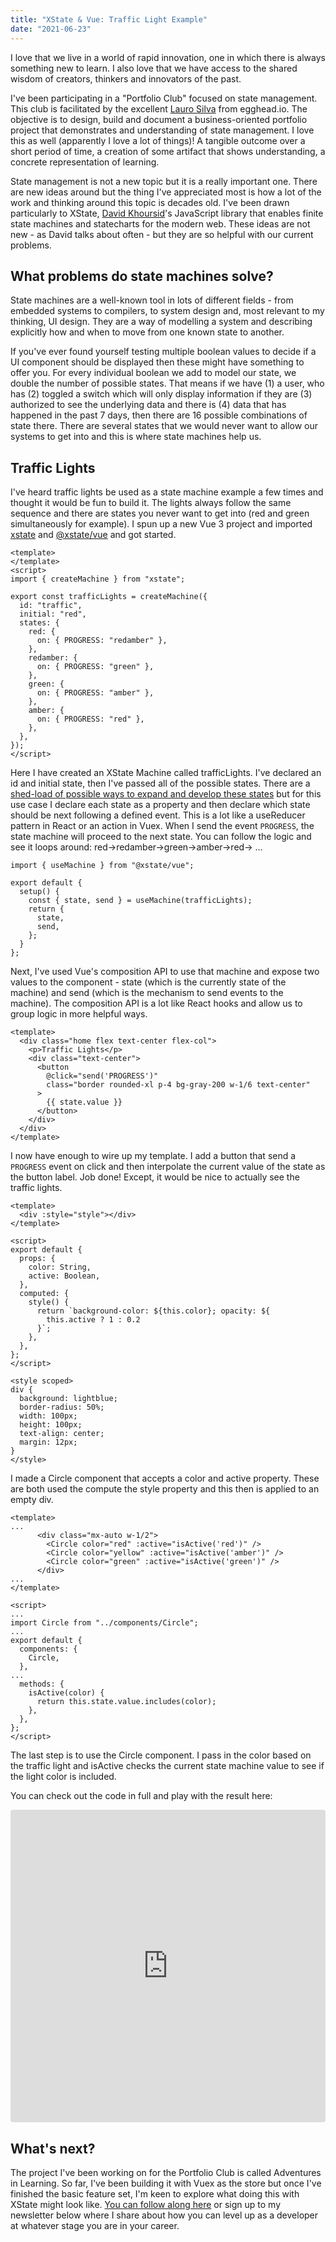 ```yaml
---
title: "XState & Vue: Traffic Light Example"
date: "2021-06-23"
---
```


I love that we live in a world of rapid innovation, one in which there is always something new to learn. I also love that we have access to the shared wisdom of creators, thinkers and innovators of the past.

I've been participating in a "Portfolio Club" focused on state management. This club is facilitated by the excellent [Lauro Silva](https://twitter.com/laurosilvacom) from egghead.io. The objective is to design, build and document a business-oriented portfolio project that demonstrates and understanding of state management. I love this as well (apparently I love a lot of things)! A tangible outcome over a short period of time, a creation of some artifact that shows understanding, a concrete representation of learning.

State management is not a new topic but it is a really important one. There are new ideas around but the thing I've appreciated most is how a lot of the work and thinking around this topic is decades old. I've been drawn particularly to XState, [David Khoursid](https://twitter.com/DavidKPiano)'s JavaScript library that enables finite state machines and statecharts for the modern web. These ideas are not new - as David talks about often - but they are so helpful with our current problems.

## What problems do state machines solve?

State machines are a well-known tool in lots of different fields - from embedded systems to compilers, to system design and, most relevant to my thinking, UI design. They are a way of modelling a system and describing explicitly how and when to move from one known state to another.

If you've ever found yourself testing multiple boolean values to decide if a UI component should be displayed then these might have something to offer you. For every individual boolean we add to model our state, we double the number of possible states. That means if we have (1) a user, who has (2) toggled a switch which will only display information if they are (3) authorized to see the underlying data and there is (4) data that has happened in the past 7 days, then there are 16 possible combinations of state there. There are several states that we would never want to allow our systems to get into and this is where state machines help us.

## Traffic Lights

I've heard traffic lights be used as a state machine example a few times and thought it would be fun to build it. The lights always follow the same sequence and there are states you never want to get into (red and green simultaneously for example). I spun up a new Vue 3 project and imported [xstate](https://www.npmjs.com/package/xstate) and [@xstate/vue](https://www.npmjs.com/package/@xstate/vue) and got started.

```
<template>
</template>
<script>
import { createMachine } from "xstate";

export const trafficLights = createMachine({
  id: "traffic",
  initial: "red",
  states: {
    red: {
      on: { PROGRESS: "redamber" },
    },
    redamber: {
      on: { PROGRESS: "green" },
    },
    green: {
      on: { PROGRESS: "amber" },
    },
    amber: {
      on: { PROGRESS: "red" },
    },
  },
});
</script>
```

Here I have created an XState Machine called trafficLights. I've declared an id and initial state, then I've passed all of the possible states. There are a [shed-load of possible ways to expand and develop these states](https://xstate.js.org/docs/guides/states.html#state-methods-and-properties) but for this use case I declare each state as a property and then declare which state should be next following a defined event. This is a lot like a useReducer pattern in React or an action in Vuex. When I send the event `PROGRESS`, the state machine will proceed to the next state. You can follow the logic and see it loops around: red->redamber->green->amber->red-> ...

```
import { useMachine } from "@xstate/vue";

export default {
  setup() {
    const { state, send } = useMachine(trafficLights);
    return {
      state,
      send,
    };
  }
};
```

Next, I've used Vue's composition API to use that machine and expose two values to the component - state (which is the currently state of the machine) and send (which is the mechanism to send events to the machine). The composition API is a lot like React hooks and allow us to group logic in more helpful ways.

```
<template>
  <div class="home flex text-center flex-col">
    <p>Traffic Lights</p>
    <div class="text-center">
      <button
        @click="send('PROGRESS')"
        class="border rounded-xl p-4 bg-gray-200 w-1/6 text-center"
      >
        {{ state.value }}
      </button>
    </div>
  </div>
</template>
```

I now have enough to wire up my template. I add a button that send a `PROGRESS` event on click and then interpolate the current value of the state as the button label. Job done! Except, it would be nice to actually see the traffic lights.

```
<template>
  <div :style="style"></div>
</template>

<script>
export default {
  props: {
    color: String,
    active: Boolean,
  },
  computed: {
    style() {
      return `background-color: ${this.color}; opacity: ${
        this.active ? 1 : 0.2
      }`;
    },
  },
};
</script>

<style scoped>
div {
  background: lightblue;
  border-radius: 50%;
  width: 100px;
  height: 100px;
  text-align: center;
  margin: 12px;
}
</style>
```

I made a Circle component that accepts a color and active property. These are both used the compute the style property and this then is applied to an empty div.

```
<template>
...
      <div class="mx-auto w-1/2">
        <Circle color="red" :active="isActive('red')" />
        <Circle color="yellow" :active="isActive('amber')" />
        <Circle color="green" :active="isActive('green')" />
      </div>
...
</template>

<script>
...
import Circle from "../components/Circle";
...
export default {
  components: {
    Circle,
  },
...
  methods: {
    isActive(color) {
      return this.state.value.includes(color);
    },
  },
};
</script>
```

The last step is to use the Circle component. I pass in the color based on the traffic light and isActive checks the current state machine value to see if the light color is included.

You can check out the code in full and play with the result here:

<iframe src="https://codesandbox.io/embed/dank-fire-627pp?fontsize=14&amp;hidenavigation=1&amp;module=%2Fsrc%2Fcomponents%2FTrafficLights.vue&amp;theme=dark" style="width:100%; height:500px; border:0; border-radius: 4px; overflow:hidden;" title="dank-fire-627pp" allow="accelerometer; ambient-light-sensor; camera; encrypted-media; geolocation; gyroscope; hid; microphone; midi; payment; usb; vr; xr-spatial-tracking" sandbox="allow-forms allow-modals allow-popups allow-presentation allow-same-origin allow-scripts"></iframe>

## What's next?

The project I've been working on for the Portfolio Club is called Adventures in Learning. So far, I've been building it with Vuex as the store but once I've finished the basic feature set, I'm keen to explore what doing this with XState might look like. [You can follow along here](https://github.com/doingandlearning/adventures-in-learning) or sign up to my newsletter below where I share about how you can level up as a developer at whatever stage you are in your career.
